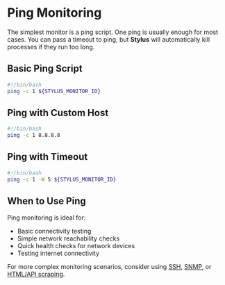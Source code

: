 # Ping Monitoring

The simplest monitor is a ping script. One ping is usually enough for most cases. You can pass a timeout to ping, but **Stylus** will automatically kill processes if they run too long.

## Basic Ping Script

```bash
#!/bin/bash
ping -c 1 ${STYLUS_MONITOR_ID}
```

## Ping with Custom Host

```bash
#!/bin/bash
ping -c 1 8.8.8.8
```

## Ping with Timeout

```bash
#!/bin/bash
ping -c 1 -W 5 ${STYLUS_MONITOR_ID}
```

## When to Use Ping

Ping monitoring is ideal for:
- Basic connectivity testing
- Simple network reachability checks
- Quick health checks for network devices
- Testing internet connectivity

For more complex monitoring scenarios, consider using [SSH](../ssh/), [SNMP](../snmp/), or [HTML/API scraping](../scraping/). 
